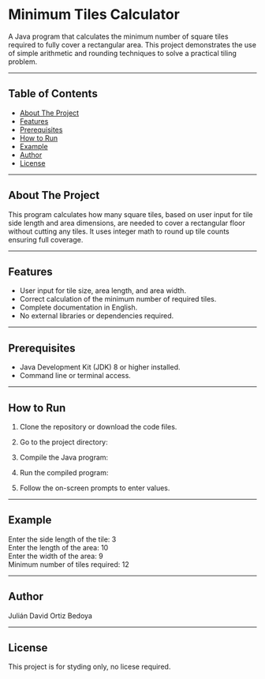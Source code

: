 
# Minimum Tiles Calculator

A Java program that calculates the minimum number of square tiles required to fully cover a rectangular area. This project demonstrates the use of simple arithmetic and rounding techniques to solve a practical tiling problem.

---

## Table of Contents

- [About The Project](#about-the-project)
- [Features](#features)
- [Prerequisites](#prerequisites)
- [How to Run](#how-to-run)
- [Example](#example)
- [Author](#author)
- [License](#license)

---

## About The Project

This program calculates how many square tiles, based on user input for tile side length and area dimensions, are needed to cover a rectangular floor without cutting any tiles. It uses integer math to round up tile counts ensuring full coverage.

---

## Features

- User input for tile size, area length, and area width.
- Correct calculation of the minimum number of required tiles.
- Complete documentation in English.
- No external libraries or dependencies required.

---

## Prerequisites

- Java Development Kit (JDK) 8 or higher installed.
- Command line or terminal access.

---

## How to Run

1. Clone the repository or download the code files.


2. Go to the project directory:


3. Compile the Java program:


4. Run the compiled program:


5. Follow the on-screen prompts to enter values.

---

## Example

Enter the side length of the tile: 3  
Enter the length of the area: 10  
Enter the width of the area: 9  
Minimum number of tiles required: 12


---

## Author

Julián David Ortiz Bedoya

---

## License

This project is for styding only, no licese required.
